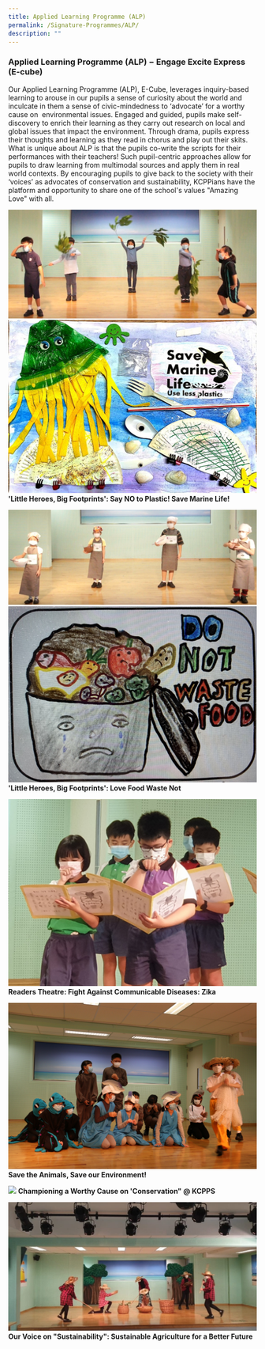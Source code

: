 ```yaml
---
title: Applied Learning Programme (ALP)
permalink: /Signature-Programmes/ALP/
description: ""
---
```

### **Applied Learning Programme (ALP) − Engage Excite Express (E-cube)**

Our Applied Learning Programme (ALP), E-Cube, leverages inquiry-based learning to arouse in our pupils a sense of curiosity about the world and inculcate in them a sense of civic-mindedness to ‘advocate’ for a worthy cause on  environmental issues. Engaged and guided, pupils make self-discovery to enrich their learning as they carry out research on local and global issues that impact the environment. Through drama, pupils express their thoughts and learning as they read in chorus and play out their skits. What is unique about ALP is that the pupils co-write the scripts for their performances with their teachers! Such pupil-centric approaches allow for pupils to draw learning from multimodal sources and apply them in real world contexts. By encouraging pupils to give back to the society with their ‘voices’ as advocates of conservation and sustainability, KCPPians have the platform and opportunity to share one of the school's values "Amazing Love" with all.

![](/images/P1%20Save%20Marine%20Life.jpeg)<br>
![](/images/Say%20NO%20to%20Plastic_new.jpeg)
**'Little Heroes, Big Footprints': Say NO to Plastic! Save Marine Life!**

![](/images/P2%20Love%20Food%20Waste%20Not.jpg)<br>
![](/images/Love%20Food%20Waste%20Not.jpg)
**'Little Heroes, Big Footprints': Love Food Waste Not**

![](/images/Zika.jpeg)
**Readers Theatre: Fight Against Communicable Diseases: Zika**

![](/images/Save%20the%20Animals_new.jpeg)
**Save the Animals, Save our Environment!**

![](/images/Championing%20a%20Worthy%20Cause%20on%20“Conservation”%20@%20KCPPS.jpg)
**Championing a Worthy Cause on 'Conservation" @ KCPPS**

![](/images/Our%20Voice%20on%20“Sustainability”%20Sustainable%20Agriculture%20For%20A%20Better%20Future.jpg)
**Our Voice on "Sustainability": Sustainable Agriculture for a Better Future**
